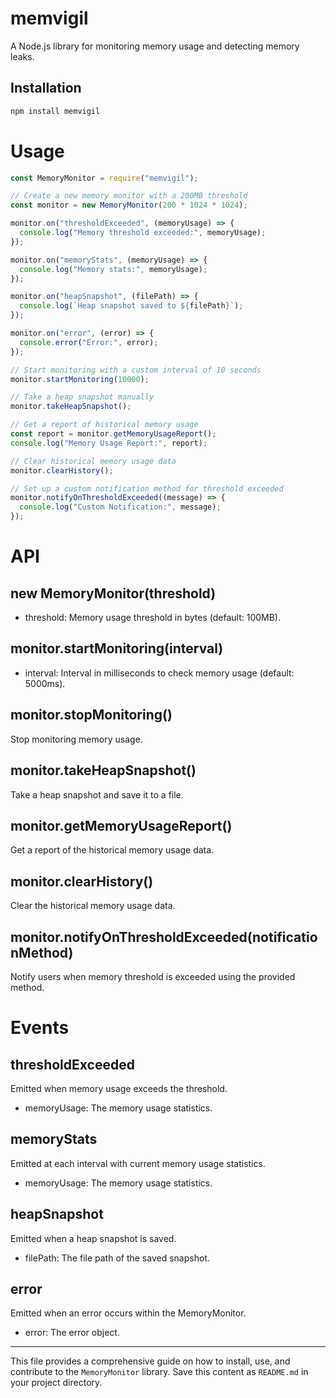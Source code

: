 # memvigil

A Node.js library for monitoring memory usage and detecting memory leaks.

## Installation

```sh
npm install memvigil
```

# Usage

```js
const MemoryMonitor = require("memvigil");

// Create a new memory monitor with a 200MB threshold
const monitor = new MemoryMonitor(200 * 1024 * 1024);

monitor.on("thresholdExceeded", (memoryUsage) => {
  console.log("Memory threshold exceeded:", memoryUsage);
});

monitor.on("memoryStats", (memoryUsage) => {
  console.log("Memory stats:", memoryUsage);
});

monitor.on("heapSnapshot", (filePath) => {
  console.log(`Heap snapshot saved to ${filePath}`);
});

monitor.on("error", (error) => {
  console.error("Error:", error);
});

// Start monitoring with a custom interval of 10 seconds
monitor.startMonitoring(10000);

// Take a heap snapshot manually
monitor.takeHeapSnapshot();

// Get a report of historical memory usage
const report = monitor.getMemoryUsageReport();
console.log("Memory Usage Report:", report);

// Clear historical memory usage data
monitor.clearHistory();

// Set up a custom notification method for threshold exceeded
monitor.notifyOnThresholdExceeded((message) => {
  console.log("Custom Notification:", message);
});
```

# API

## new MemoryMonitor(threshold)

- threshold: Memory usage threshold in bytes (default: 100MB).

## monitor.startMonitoring(interval)

- interval: Interval in milliseconds to check memory usage (default: 5000ms).

## monitor.stopMonitoring()

Stop monitoring memory usage.

## monitor.takeHeapSnapshot()

Take a heap snapshot and save it to a file.

## monitor.getMemoryUsageReport()

Get a report of the historical memory usage data.

## monitor.clearHistory()

Clear the historical memory usage data.

## monitor.notifyOnThresholdExceeded(notificationMethod)

Notify users when memory threshold is exceeded using the provided method.

# Events

## thresholdExceeded

Emitted when memory usage exceeds the threshold.

- memoryUsage: The memory usage statistics.

## memoryStats

Emitted at each interval with current memory usage statistics.

- memoryUsage: The memory usage statistics.

## heapSnapshot

Emitted when a heap snapshot is saved.

- filePath: The file path of the saved snapshot.

## error

Emitted when an error occurs within the MemoryMonitor.

- error: The error object.

---

This file provides a comprehensive guide on how to install, use, and contribute to the `MemoryMonitor` library. Save this content as `README.md` in your project directory.
